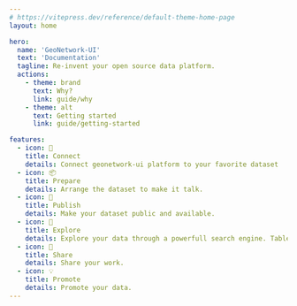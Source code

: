 ```yaml
---
# https://vitepress.dev/reference/default-theme-home-page
layout: home

hero:
  name: 'GeoNetwork-UI'
  text: 'Documentation'
  tagline: Re-invent your open source data platform.
  actions:
    - theme: brand
      text: Why?
      link: guide/why
    - theme: alt
      text: Getting started
      link: guide/getting-started

features:
  - icon: 🔗
    title: Connect
    details: Connect geonetwork-ui platform to your favorite dataset
  - icon: 📦
    title: Prepare
    details: Arrange the dataset to make it talk.
  - icon: 💫
    title: Publish
    details: Make your dataset public and available.
  - icon: 🔎
    title: Explore
    details: Explore your data through a powerfull search engine. Tables, maps and dataviz charts.
  - icon: 🤝
    title: Share
    details: Share your work.
  - icon: 💡
    title: Promote
    details: Promote your data.
---
```

